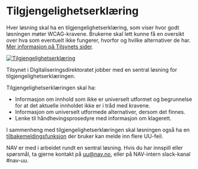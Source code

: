 # Tilgjengelighetserklæring

Hver løsning skal ha en tilgjengelighetserklæring, som viser hvor godt løsningen møter WCAG-kravene. Brukerne skal lett kunne få en oversikt over hva som eventuelt ikke fungerer, hvorfor og hvilke alternativer de har. [Mer informasjon på Tilsynets sider](https://uu.difi.no/nyhet/2020/07/tilgjengelegheitserklaering).

[![Tilgjengelighetserklæring](https://github.com/karinaldw/universell-utforming/blob/master/hvordan-faa-det-til/UU-testing/tilgjengelighetserklaring.png)](https://www.youtube.com/watch?v=Qz8MxUovp9I&feature=emb_imp_woyt "Tilgjengelighetserklæring, åpnes på YouTube")

Tilsynet i Digitaliseringsdirektoratet jobber med en sentral løsning for tilgjengelighetserklæringen.

Tilgjengelighetserklæringen skal ha:
- Informasjon om innhold som ikke er universelt utformet og begrunnelse for at det aktuelle innholdet ikke er i tråd med kravene.
- Informasjon om universelt utformede alternativer, dersom det finnes.
- Lenke til håndhevingsprosedyre med informasjon om klagerett.

I sammenheng med tilgjengelighetserklæringen skal løsningen også ha en [tilbakemeldingsfunksjon](/hvordan-faa-det-til/tilbakemeldingsfunksjon.md) der bruker kan melde inn flere UU-feil.

NAV er med i arbeidet rundt en sentral løsning. Hvis du har innspill eller spørsmål, ta gjerne kontakt på uu@nav.no, eller på NAV-intern slack-kanal #nav-uu.
